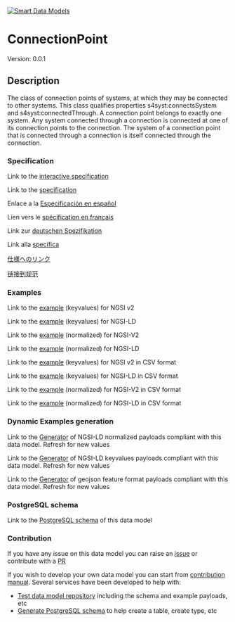 [![Smart Data Models](https://smartdatamodels.org/wp-content/uploads/2022/01/SmartDataModels_logo.png "Logo")](https://smartdatamodels.org)
# ConnectionPoint
Version: 0.0.1

## Description 

The class of connection points of systems, at which they may be connected to other systems. This class qualifies properties s4syst:connectsSystem and s4syst:connectedThrough. A connection point belongs to exactly one system. Any system connected through a connection is connected at one of its connection points to the connection. The system of a connection point that is connected through a connection is itself connected through the connection.
### Specification

Link to the [interactive specification](https://swagger.lab.fiware.org/?url=https://smart-data-models.github.io/dataModel.S4SYST/ConnectionPoint/swagger.yaml)

Link to the [specification](https://github.com/smart-data-models/dataModel.S4SYST/blob/master/ConnectionPoint/doc/spec.md)

Enlace a la [Especificación en español](https://github.com/smart-data-models/dataModel.S4SYST/blob/master/ConnectionPoint/doc/spec_ES.md)

Lien vers le [spécification en français](https://github.com/smart-data-models/dataModel.S4SYST/blob/master/ConnectionPoint/doc/spec_FR.md)

Link zur [deutschen Spezifikation](https://github.com/smart-data-models/dataModel.S4SYST/blob/master/ConnectionPoint/doc/spec_DE.md)

Link alla [specifica](https://github.com/smart-data-models/dataModel.S4SYST/blob/master/ConnectionPoint/doc/spec_IT.md)

[仕様へのリンク](https://github.com/smart-data-models/dataModel.S4SYST/blob/master/ConnectionPoint/doc/spec_JA.md)

[链接到规范](https://github.com/smart-data-models/dataModel.S4SYST/blob/master/ConnectionPoint/doc/spec_ZH.md)
### Examples

Link to the [example](https://smart-data-models.github.io/dataModel.S4SYST/ConnectionPoint/examples/example.json) (keyvalues) for NGSI v2

Link to the [example](https://smart-data-models.github.io/dataModel.S4SYST/ConnectionPoint/examples/example.jsonld) (keyvalues) for NGSI-LD

Link to the [example](https://smart-data-models.github.io/dataModel.S4SYST/ConnectionPoint/examples/example-normalized.json) (normalized) for NGSI-V2

Link to the [example](https://smart-data-models.github.io/dataModel.S4SYST/ConnectionPoint/examples/example-normalized.jsonld) (normalized) for NGSI-LD

Link to the [example](https://smart-data-models.github.io/dataModel.S4SYST/ConnectionPoint/examples/example.json.csv) (keyvalues) for NGSI v2 in CSV format

Link to the [example](https://smart-data-models.github.io/dataModel.S4SYST/ConnectionPoint/examples/example.jsonld.csv) (keyvalues) for NGSI-LD in CSV format

Link to the [example](https://smart-data-models.github.io/dataModel.S4SYST/ConnectionPoint/examples/example-normalized.json.csv) (normalized) for NGSI-V2 in CSV format

Link to the [example](https://smart-data-models.github.io/dataModel.S4SYST/ConnectionPoint/examples/example-normalized.jsonld.csv) (normalized) for NGSI-LD in CSV format
### Dynamic Examples generation

Link to the [Generator](https://smartdatamodels.org/extra/ngsi-ld_generator.php?schemaUrl=https://raw.githubusercontent.com/smart-data-models/dataModel.S4SYST/master/ConnectionPoint/schema.json&email=info@smartdatamodels.org) of NGSI-LD normalized payloads compliant with this data model. Refresh for new values

Link to the [Generator](https://smartdatamodels.org/extra/ngsi-ld_generator_keyvalues.php?schemaUrl=https://raw.githubusercontent.com/smart-data-models/dataModel.S4SYST/master/ConnectionPoint/schema.json&email=info@smartdatamodels.org) of NGSI-LD keyvalues payloads compliant with this data model. Refresh for new values

Link to the [Generator](https://smartdatamodels.org/extra/geojson_features_generator.php?schemaUrl=https://raw.githubusercontent.com/smart-data-models/dataModel.S4SYST/master/ConnectionPoint/schema.json&email=info@smartdatamodels.org) of geojson feature format payloads compliant with this data model. Refresh for new values
### PostgreSQL schema

Link to the [PostgreSQL schema](https://smart-data-models.github.io/dataModel.S4SYST/ConnectionPoint/schema.sql) of this data model
### Contribution

 If you have any issue on this data model you can raise an [issue](https://github.com/smart-data-models/dataModel.S4SYST/issues)  or contribute with a [PR](https://github.com/smart-data-models/dataModel.S4SYST/pulls)

 If you wish to develop your own data model you can start from [contribution manual](https://bit.ly/contribution_manual). Several services have been developed to help with: 
 - [Test data model repository](https://smartdatamodels.org/index.php/data-models-contribution-api/) including the schema and example payloads, etc
 - [Generate PostgreSQL schema](https://smartdatamodels.org/index.php/sql-service/) to help create a table, create type, etc